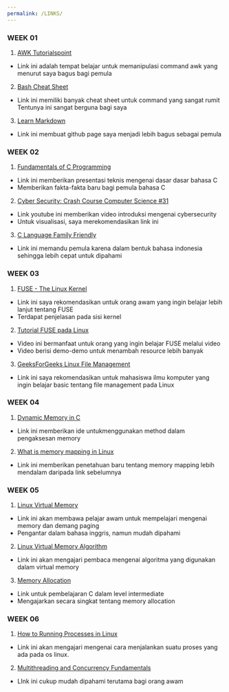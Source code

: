 ```yaml
---
permalink: /LINKS/
---
```


### WEEK 01
1. [AWK Tutorialspoint](https://www.tutorialspoint.com/awk/index.htmi)
* Link ini adalah tempat belajar untuk memanipulasi command awk yang 
menurut saya bagus bagi pemula
2. [Bash Cheat Sheet](https://www.educative.io/blog/bash-shell-command-cheat-sheet)
* Link ini memiliki banyak cheat sheet untuk command yang sangat rumit
Tentunya ini sangat berguna bagi saya
3. [Learn Markdown](https://www.markdownguide.org/)
* Link ini membuat github page saya menjadi lebih bagus sebagai pemula

### WEEK 02
1. [Fundamentals of C Programming](https://www.researchgate.net/publication/342640273_Fundamentals_of_C_Programming)
* Link ini memberikan presentasi teknis mengenai dasar dasar bahasa C
* Memberikan fakta-fakta baru bagi pemula bahasa C
2. [Cyber Security: Crash Course Computer Science #31](https://www.youtube.com/wach?v=bPVaO1J61n0)
* Link youtube ini memberikan video introduksi mengenai cybersecurity
* Untuk visualisasi, saya merekomendasikan link ini
3. [C Language Family Friendly](https://www.petanikode.com/tutorial/c/)
* Link ini memandu pemula karena dalam bentuk bahasa indonesia sehingga lebih cepat untuk dipahami

### WEEK 03
1. [FUSE - The Linux Kernel](https://www.kernel.org/doc/html/latest/filesystems/fuse.html)
* Link ini saya rekomendasikan untuk orang awam yang ingin belajar lebih lanjut tentang FUSE
* Terdapat penjelasan pada sisi kernel
2. [Tutorial FUSE pada Linux](https://www.youtube.com/watch?v=Utkwg9Mwtsg)
* Video ini bermanfaat untuk orang yang ingin belajar FUSE melalui video
* Video berisi demo-demo untuk menambah resource lebih banyak
3. [GeeksForGeeks Linux File Management](https://www.geeksforgeeks.org/file-management-in-linux/)
* Link ini saya rekomendasikan untuk mahasiswa ilmu komputer yang ingin belajar basic tentang file management pada Linux

### WEEK 04
1. [Dynamic Memory in C](https://www.geesforgeeks.org/dynamic-memory-allocation-in-c-using-malloc-calloc-free-and-realloc/)
* Link ini memberikan ide untukmenggunakan method dalam pengaksesan memory
2. [What is memory mapping in Linux](https://ostoday.org/linux/what-is-memory-mapping-in-linux.html)
* Link ini memberikan penetahuan baru tentang memory mapping lebih mendalam daripada link sebelumnya

### WEEK 05
1. [Linux Virtual Memory](https://www.thegeekstuff.com/2012/02/linux-memory-management/)
* Link ini akan membawa pelajar awam untuk mempelajari mengenai memory dan demang paging
* Pengantar dalam bahasa inggris, namun mudah dipahami
2. [Linux Virtual Memory Algorithm](http://www.science.unitn.it/~fiorella/guidelinux/tlk/node33.html)
* Link ini akan mengajari pembaca mengenai algoritma yang digunakan dalam virtual memory
3. [Memory Allocation](https://www.cs.uah.edu/~rcoleman/Common/C_Reference/MemoryAlloc.html)
* Link untuk pembelajaran C dalam level intermediate
* Mengajarkan secara singkat tentang memory allocation

### WEEK 06
1. [How to Running Processes in Linux](https://www.hostinger.com/tutorials/vps/how-to-manage-processes-in-linux-using-command-line)
* Link ini akan mengajari mengenai cara menjalankan suatu proses yang ada pada os linux.
2. [Multithreading and Concurrency Fundamentals](https://www.educative.io/blog/multithreading-and-concurrency-fundamentals)
* LInk ini cukup mudah dipahami terutama bagi orang awam
